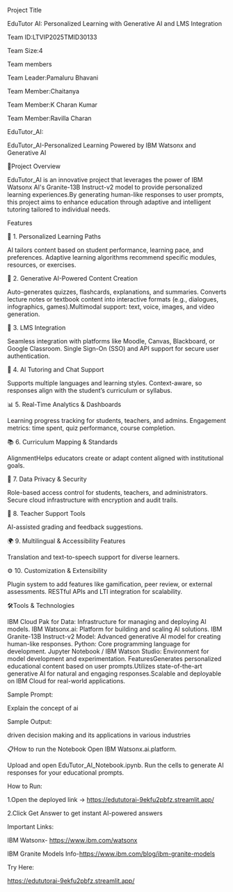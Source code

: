 
Project Title

EduTutor AI: Personalized Learning with Generative AI and LMS Integration

Team ID:LTVIP2025TMID30133

Team Size:4

Team members

Team Leader:Pamaluru Bhavani

Team Member:Chaitanya

Team Member:K Charan Kumar

Team Member:Ravilla Charan

EduTutor_AI:

EduTutor_AI-Personalized Learning Powered by IBM Watsonx and Generative AI

🎯Project Overview

EduTutor_AI is an innovative project that leverages the power of IBM Watsonx AI's Granite-13B Instruct-v2 model to provide personalized learning experiences.By generating human-like responses to user prompts, this project aims to enhance education through adaptive and intelligent tutoring tailored to individual needs.

Features

🎯 1. Personalized Learning Paths

AI tailors content based on student performance, learning pace, and preferences.
Adaptive learning algorithms recommend specific modules, resources, or exercises.

🧠 2. Generative AI-Powered Content Creation

Auto-generates quizzes, flashcards, explanations, and summaries.
Converts lecture notes or textbook content into interactive formats (e.g., dialogues, infographics, games).Multimodal support: text, voice, images, and video generation.

🔄 3. LMS Integration

Seamless integration with platforms like Moodle, Canvas, Blackboard, or Google Classroom.
Single Sign-On (SSO) and API support for secure user authentication.

💬 4. AI Tutoring and Chat Support

Supports multiple languages and learning styles.
Context-aware, so responses align with the student’s curriculum or syllabus.

📊 5. Real-Time Analytics & Dashboards

Learning progress tracking for students, teachers, and admins.
Engagement metrics: time spent, quiz performance, course completion.

📚 6. Curriculum Mapping & Standards 

AlignmentHelps educators create or adapt content aligned with institutional goals.

🔐 7. Data Privacy & Security

Role-based access control for students, teachers, and administrators.
Secure cloud infrastructure with encryption and audit trails.

🤝 8. Teacher Support Tools

AI-assisted grading and feedback suggestions.

🌍 9. Multilingual & Accessibility Features

Translation and text-to-speech support for diverse learners.

⚙️ 10. Customization & Extensibility

Plugin system to add features like gamification, peer review, or external assessments.
RESTful APIs and LTI integration for scalability.

🛠️Tools & Technologies

IBM Cloud Pak for Data: Infrastructure for managing and deploying AI models. IBM Watsonx.ai: Platform for building and scaling AI solutions. IBM Granite-13B Instruct-v2 Model: Advanced generative AI model for creating human-like responses. Python: Core programming language for development. Jupyter Notebook / IBM Watson Studio: Environment for model development and experimentation. FeaturesGenerates personalized educational content based on user prompts.Utilizes state-of-the-art generative AI for natural and engaging responses.Scalable and deployable on IBM Cloud for real-world applications.

Sample Prompt:

Explain the concept of ai

Sample Output:

driven decision making and its applications in various industries

📋How to run the Notebook Open IBM Watsonx.ai.platform.

Upload and open EduTutor_AI_Notebook.ipynb. Run the cells to generate AI responses for your educational prompts.

How to Run:

1.Open the deployed link -> https://edututorai-9ekfu2pbfz.streamlit.app/

2.Click Get Answer to get instant AI-powered answers

Important Links:

IBM Watsonx- https://www.ibm.com/watsonx 

IBM Granite Models Info-https://www.ibm.com/blog/ibm-granite-models

Try Here:

https://edututorai-9ekfu2pbfz.streamlit.app/
